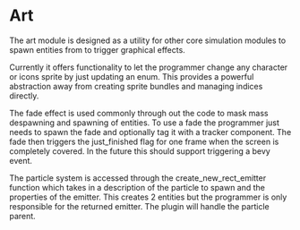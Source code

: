 # Art

The art module is designed as a utility for other core simulation modules to spawn entities from to trigger graphical effects.

Currently it offers functionality to let the programmer change any character or icons sprite by just updating an enum.  This provides a powerful abstraction away from creating sprite bundles and managing indices directly.

The fade effect is used commonly through out the code to mask mass despawning and spawning of entities.  To use a fade the programmer just needs to spawn the fade and optionally tag it with a tracker component.  The fade then triggers the just_finished flag for one frame when the screen is completely covered.  In the future this should support triggering a bevy event.

The particle system is accessed through the create_new_rect_emitter function which takes in a description of the particle to spawn and the properties of the emitter.  This creates 2 entities but the programmer is only responsible for the returned emitter.  The plugin will handle the particle parent.
